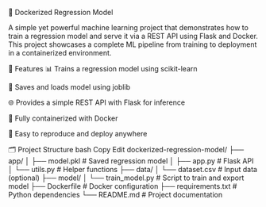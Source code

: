 🐳 Dockerized Regression Model


A simple yet powerful machine learning project that demonstrates how to train a regression model and serve it via a REST API using Flask and Docker. This project showcases a complete ML pipeline from training to deployment in a containerized environment.

📌 Features
📊 Trains a regression model using scikit-learn

🧪 Saves and loads model using joblib

🌐 Provides a simple REST API with Flask for inference

🐳 Fully containerized with Docker

🔁 Easy to reproduce and deploy anywhere

🗂️ Project Structure
bash
Copy
Edit
dockerized-regression-model/
├── app/
│   ├── model.pkl            # Saved regression model
│   ├── app.py               # Flask API
│   └── utils.py             # Helper functions
├── data/
│   └── dataset.csv          # Input data (optional)
├── model/
│   └── train_model.py       # Script to train and export model
├── Dockerfile               # Docker configuration
├── requirements.txt         # Python dependencies
└── README.md                # Project documentation
